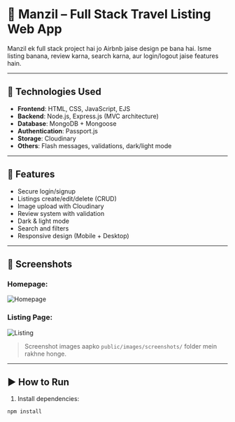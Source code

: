 # 🕌 Manzil – Full Stack Travel Listing Web App

Manzil ek full stack project hai jo Airbnb jaise design pe bana hai. Isme listing banana, review karna, search karna, aur login/logout jaise features hain.

---

## 🔧 Technologies Used

- **Frontend**: HTML, CSS, JavaScript, EJS
- **Backend**: Node.js, Express.js (MVC architecture)
- **Database**: MongoDB + Mongoose
- **Authentication**: Passport.js
- **Storage**: Cloudinary
- **Others**: Flash messages, validations, dark/light mode

---

## 🚀 Features

- Secure login/signup
- Listings create/edit/delete (CRUD)
- Image upload with Cloudinary
- Review system with validation
- Dark & light mode
- Search and filters
- Responsive design (Mobile + Desktop)

---

## 📸 Screenshots

### Homepage:
![Homepage](public/images/screenshots/home.png)

### Listing Page:
![Listing](public/images/screenshots/listing.png)

> Screenshot images aapko `public/images/screenshots/` folder mein rakhne honge.

---

## ▶️ How to Run

1. Install dependencies:

```bash
npm install
